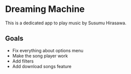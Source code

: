 # Dreaming Machine
This is a dedicated app to play music by Susumu Hirasawa.

## Goals
- Fix everything about options menu
- Make the song player work
- Add filters
- Add download songs feature
